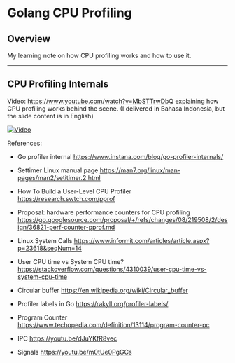# Golang CPU Profiling

## Overview

My learning note on how CPU profiling works and how to use it.

***

## CPU Profiling Internals
Video: https://www.youtube.com/watch?v=MbSTTrwDbQ explaining how CPU profiling works behind the scene. (I delivered in Bahasa Indonesia, but the slide content is in English)

[![Video](http://img.youtube.com/vi/MbSTTrwDbQc/0.jpg)](https://www.youtube.com/watch?v=MbSTTrwDbQc "Video")  

References:
- Go profiler internal
https://www.instana.com/blog/go-profiler-internals/

- Settimer Linux manual page
https://man7.org/linux/man-pages/man2/setitimer.2.html

- How To Build a User-Level CPU Profiler
https://research.swtch.com/pprof

- Proposal: hardware performance counters for CPU profiling
https://go.googlesource.com/proposal/+/refs/changes/08/219508/2/design/36821-perf-counter-pprof.md

- Linux System Calls
https://www.informit.com/articles/article.aspx?p=23618&seqNum=14

- User CPU time vs System CPU time?
https://stackoverflow.com/questions/4310039/user-cpu-time-vs-system-cpu-time

- Circular buffer
https://en.wikipedia.org/wiki/Circular_buffer

- Profiler labels in Go 
https://rakyll.org/profiler-labels/

- Program Counter
https://www.techopedia.com/definition/13114/program-counter-pc

- IPC
https://youtu.be/dJuYKfR8vec

- Signals
https://youtu.be/m0tUe0PgGCs  
